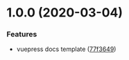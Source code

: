 # 1.0.0 (2020-03-04)


### Features

* vuepress docs template ([77f3649](https://github.com/Rain120/vuepress-docs-template/commit/77f36499665edfad4f0333d6a55f54a541177f06))



